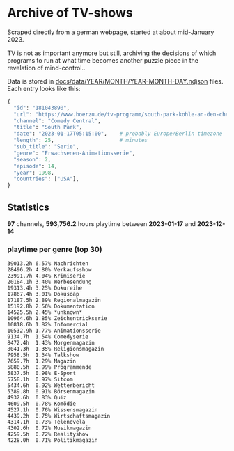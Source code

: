 # Archive of TV-shows

Scraped directly from a german webpage, started at about mid-January 2023.

TV is not as important anymore but still, archiving the decisions of which programs to run at what time
becomes another puzzle piece in the revelation of mind-control.. 

Data is stored in [docs/data/YEAR/MONTH/YEAR-MONTH-DAY.ndjson](docs/data/) files. 
Each entry looks like this:

```python
{
  "id": "181043890", 
  "url": "https://www.hoerzu.de/tv-programm/south-park-kohle-an-den-chefkoch/bid_181043890/", 
  "channel": "Comedy Central", 
  "title": "South Park", 
  "date": "2023-01-17T05:15:00",    # probably Europe/Berlin timezone 
  "length": 25,                     # minutes 
  "sub_title": "Serie", 
  "genre": "Erwachsenen-Animationsserie", 
  "season": 2, 
  "episode": 14, 
  "year": 1998, 
  "countries": ["USA"],
}
```

## Statistics

**97** channels, **593,756.2** hours playtime between **2023-01-17** and **2023-12-14**


### playtime per genre (top 30)

    39013.2h 6.57% Nachrichten
    28496.2h 4.80% Verkaufsshow
    23991.7h 4.04% Krimiserie
    20184.1h 3.40% Werbesendung
    19313.4h 3.25% Dokureihe
    17867.4h 3.01% Dokusoap
    17187.5h 2.89% Regionalmagazin
    15192.8h 2.56% Dokumentation
    14525.5h 2.45% *unknown*
    10964.6h 1.85% Zeichentrickserie
    10818.6h 1.82% Infomercial
    10532.9h 1.77% Animationsserie
    9134.7h  1.54% Comedyserie
    8472.4h  1.43% Morgenmagazin
    8041.3h  1.35% Religionsmagazin
    7958.5h  1.34% Talkshow
    7659.7h  1.29% Magazin
    5880.5h  0.99% Programmende
    5837.5h  0.98% E-Sport
    5758.1h  0.97% Sitcom
    5434.6h  0.92% Wetterbericht
    5389.8h  0.91% Börsenmagazin
    4932.6h  0.83% Quiz
    4609.5h  0.78% Komödie
    4527.1h  0.76% Wissensmagazin
    4439.2h  0.75% Wirtschaftsmagazin
    4314.1h  0.73% Telenovela
    4302.6h  0.72% Musikmagazin
    4259.5h  0.72% Realityshow
    4228.0h  0.71% Politikmagazin

